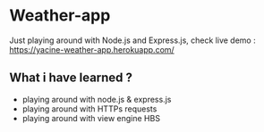 # Weather-app
Just playing around with Node.js and Express.js, check live demo : https://yacine-weather-app.herokuapp.com/
## What i have learned ?
- playing around with node.js & express.js
- playing around with HTTPs requests
- playing around with view engine HBS
